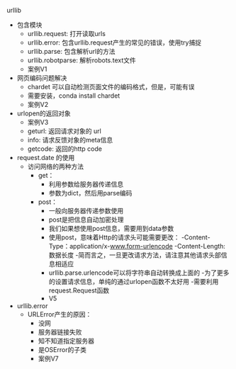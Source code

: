 urllib
- 包含模块
    - urllib.request: 打开读取urls
    - urllib.error: 包含urllib.request产生的常见的错误，使用try捕捉
    - urllib.parse: 包含解析url的方法
    - urllib.robotparse: 解析robots.text文件
    - 案例V1
- 网页编码问题解决
    - chardet 可以自动检测页面文件的编码格式，但是，可能有误
    - 需要安装，conda install chardet
    - 案例V2
- urlopen的返回对象
    - 案例V3
    - geturl: 返回请求对象的 url
    - info: 请求反馈对象的meta信息
    - getcode: 返回的http code
- request.date 的使用
    - 访问网络的两种方法
        - get： 
            - 利用参数给服务器传递信息
            - 参数为dict，然后用parse编码
        - post：
            - 一般向服务器传递参数使用
            - post是把信息自动加密处理
            - 我们如果想使用post信息，需要用到data参数
            - 使用post，意味着Http的请求头可能需要更改：
                -Content-Type：application/x-www.form-urlencode
                -Content-Length: 数据长度
                -简而言之，一旦更改请求方法，请注意其他请求头部信息相适应
            - urllib.parse.urlencode可以将字符串自动转换成上面的
            -为了更多的设置请求信息，单纯的通过urlopen函数不太好用
            -需要利用request.Request函数
            - V5
- urllib.error
    - URLError产生的原因：
        - 没网
        - 服务器链接失败
        - 知不知道指定服务器
        - 是OSError的子类
        - 案例V7 